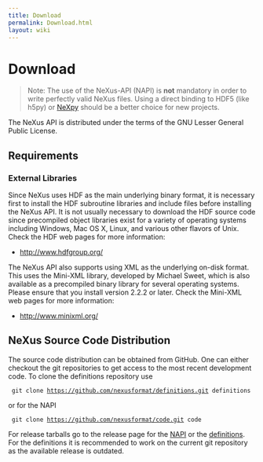 ```yaml
---
title: Download
permalink: Download.html
layout: wiki
---
```

Download
========

> Note:
> The use of the NeXus-API (NAPI) is **not** mandatory in order to write perfectly valid NeXus files.
> Using a direct binding to HDF5 (like h5py) or [NeXpy](NeXpy.html) should be a better choice for new projects.


The NeXus API is distributed under the terms of the GNU Lesser General
Public License. 

Requirements
------------

### External Libraries

Since NeXus uses HDF as the main underlying binary format, it is
necessary first to install the HDF subroutine libraries and include
files before installing the NeXus API. It is not usually necessary to
download the HDF source code since precompiled object libraries exist
for a variety of operating systems including Windows, Mac OS X, Linux,
and various other flavors of Unix. Check the HDF web pages for more
information:

-   <http://www.hdfgroup.org/>

The NeXus API also supports using XML as the underlying on-disk format.
This uses the Mini-XML library, developed by Michael Sweet, which is
also available as a precompiled binary library for several operating
systems. Please ensure that you install version 2.2.2 or later. Check
the Mini-XML web pages for more information:

-   <http://www.minixml.org/>

NeXus Source Code Distribution
------------------------------

The source code distribution can be obtained from GitHub. One can either
checkout the git repositories to get access to the most recent
development code. To clone the definitions repository use

` git clone `[`https://github.com/nexusformat/definitions.git`](https://github.com/nexusformat/definitions.git)` definitions`

or for the NAPI

` git clone `[`https://github.com/nexusformat/code.git`](https://github.com/nexusformat/code.git)` code`

For release tarballs go to the release page for the
[NAPI](https://github.com/nexusformat/code/releases) or the
[definitions](https://github.com/nexusformat/definitions/releases). For
the definitions it is recommended to work on the current git repository
as the available release is outdated.

